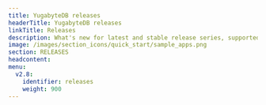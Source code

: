 ```yaml
---
title: YugabyteDB releases
headerTitle: YugabyteDB releases
linkTitle: Releases
description: What's new for latest and stable release series, supported releases, release support policy, and upcoming releases.
image: /images/section_icons/quick_start/sample_apps.png
section: RELEASES
headcontent:
menu:
  v2.8:
    identifier: releases
    weight: 900
---
```

